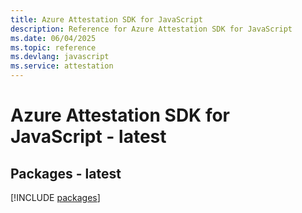 ```yaml
---
title: Azure Attestation SDK for JavaScript
description: Reference for Azure Attestation SDK for JavaScript
ms.date: 06/04/2025
ms.topic: reference
ms.devlang: javascript
ms.service: attestation
---
```

# Azure Attestation SDK for JavaScript - latest
## Packages - latest
[!INCLUDE [packages](attestation-index.md)]